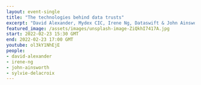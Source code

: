 ```yaml
---
layout: event-single
title: "The technologies behind data trusts"
excerpt: "David Alexander, Mydex CIC, Irene Ng, Dataswift & John Ainsworth, University of Manchester held a panel discussion on understanding the architectures for trustworthy data governance chaired by Sylvie Delacroix, University of Birmingham. "
featured_image: /assets/images/unsplash-image-ZiQkhI7417A.jpg
start: 2022-02-23 15:30 GMT
end: 2022-02-23 17:00 GMT
youtube: ol3kY1NhEjE
people:
- david-alexander
- irene-ng
- john-ainsworth
- sylvie-delacroix
---
```

